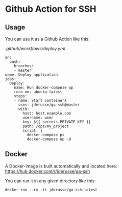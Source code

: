 # Github Action for SSH

## Usage

You can use it as a Github Action like this:

_.github/workflows/deploy.yml_
```
on:
  push:
    branches:
    - master
name: Deploy application
jobs:
  Deploy:
    name: Run docker-compose up
    runs-on: ubuntu-latest
    steps:
    - name: Start containers
      uses: jderusse/ga-ssh@master
      with:
        host: host.example.com
        username: user
        key: ${{ secrets.PRIVATE_KEY }}
        path: /opt/my_project
        script: |
          docker-compose ps
          docker-compose up -d
```

## Docker

A Docker-Image is built automatically and located here:
https://hub.docker.com/r/jderusse/ga-ssh

You can run it in any given directory like this:

`docker run --rm -it jderusse/ga-ssh:latest`
